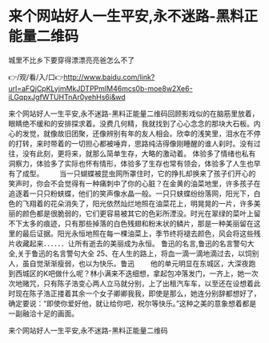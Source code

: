 # 来个网站好人一生平安,永不迷路-黑料正能量二维码
城里不比乡下要穿得漂漂亮亮爸怎么不了

👉/观/看/入/口👉http://www.baidu.com/link?url=aFQjCpKLyjmMkJDTPPmIM46mcs0b-moe8w2Xe6-iLGqpxJgfWTUHTnAr0yehHs6i&wd

来个网站好人一生平安,永不迷路-黑料正能量二维码回顾影戏似的在脑筋里放着，眼睛绝不缓和的安排探求着。没费几何精，我就找到了心心念念的那块大石板。内心的发觉，就像故旧团聚，还像辨别有年的友人相会。欣幸的浅笑里，泪水在不停的打转，来时带着的一切担心都被唾弃，思路纯洁得像刚睡醒的谁人刹时。没有过往，没有此刻，更将来，就那么简单生存，大略的激动着。
体验多了情绪也私有洞察力，体验多了实际也怀有情形，体验多了生存也常有领会，体验多了人生也早有了成型。
　　当一只蝴蝶被昆虫网所罩住时，它的挣扎却换来了孩子们开心的笑声时，你会不会觉得有一种痛刺中了你的心脏？在金黄的油菜地里，许多孩子在追逐着一只只粉蛱蝶，他们的笑声像水晶一般。一只只蛱蝶纷纷落网，阳光下，白色的飞翔着的花朵消失了，阳光依然灿烂地照在油菜花上，明晃晃的一片，许多美丽的颜色都是很脆弱的，它们更容易被其它的色彩所湮没。时光在翠绿的菜叶上留不下太多的痕迹，只有那些掉落的白色残翅和粉末状的鳞片，那是一种美丽留在这里的最后证据。阳光永恒地照在每一棵油菜上，季节终将褪去颜色，风会将这些残片收藏起来．．．．．．让所有逝去的美丽成为永恒。
	鲁迅的名言,鲁迅的名言警句大全,关于鲁迅的名言警句大全	25、在人生的路上，将血一滴一滴地滴过去，以饲别人，虽自觉渐渐瘦弱，也以为快乐。鲁迅
　　他的单元明显在东城区，大深夜跑到西城区的K吧做什么呢？林小满来不迭细想，拿起包冲落发门，一齐上，她一次次地赌咒，只有陈子浩变心两人立马就分别，上了出租汽车车，以至还在设想着此时现在陈子浩正搂着其余一个女子卿卿我我，即使是那么，她连分别辞都想好了，确定要说：“即使你爱好他，就让给你吧，祝尔等快乐。”这种之美的意象想着都是一副融洽十足的画面。

来个网站好人一生平安,永不迷路-黑料正能量二维码
